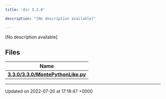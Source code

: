 ```yaml
---
title: 'dir 3.3.0'

description: "[No description available]"

---
```







[No description available]

## Files

| Name           |
| -------------- |
| **[3.3.0/3.3.0/MontePythonLike.py](/documentation/code/files/3_83_80_2montepythonlike_8py/#file-3.3.0/montepythonlike.py)**  |






-------------------------------

Updated on 2022-07-20 at 17:18:47 +0000
